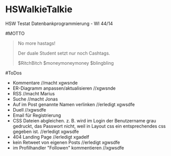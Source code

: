 # HSWalkieTalkie
HSW Testat Datenbankprogrammierung - WI 44/14

#MOTTO
> No more hastags!
>
>Der duale Student setzt nur
>noch Cashtags.
>
>$RitchBitch
>$moneymoneymoney
>$blingbling

#ToDos
* Kommentare //macht xgwsnde
* ER-Diagramm anpassen/aktualisieren //xgwsnde
* RSS        //macht Marius
* Suche      //macht Jonas
* Auf im Post genannte Namen verlinken //erledigt xgwsdfe
* Duell      //xgwsdfe
* Email für Registrierung
* CSS Dateien abgleichen. z. B. wird im Login der Benutzername grau gedruckt, das Passwort nicht, weil in Layout css ein entsprechendes css gegeben ist. //erledigt xgwsdfe
* 404 Landing Page //erledigt xgadelf
* kein Retweet von eigenen Posts //erledigt xgwsdfe
* im Profilhandler "Followen" kommentieren //xgwsdfe
